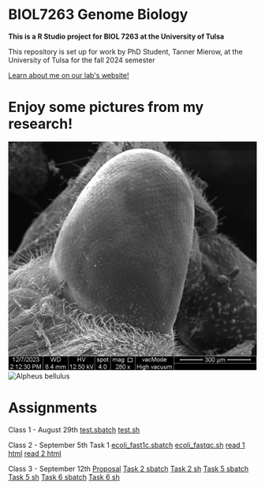 # BIOL7263 Genome Biology 
**This is a R Studio project for BIOL 7263 at the University of Tulsa**

This repository is set up for work by PhD Student, Tanner Mierow, at the University of Tulsa for the fall 2024 semester

[Learn about me on our lab's website!](https://www.kingston-lab.com/people.html)

# Enjoy some pictures from my research!
![Toebiter SEM](1.png)
![Alpheus bellulus](DSC_0245.png)

#  Assignments
Class 1 - August 29th
[test.sbatch](test.sbatch)
[test.sh](test.sh)

Class 2 - September 5th
Task 1
[ecoli_fast1c.sbatch](ecoli_fastqc.sbatch)
[ecoli_fastqc.sh](ecoli_fastqc.sh)
[read 1 html](read_1_fastqc.html)
[read 2 html](read_2_fastqc.html)

Class 3 - September 12th
[Proposal](proposal.pdf)
[Task 2 sbatch](ecoli_trim.sbatch)
[Task 2 sh](ecoli_trim.sh)
[Task 5 sbatch](ecoli_index.sbatch)
[Task 5 sh](ecoli_index.sh)
[Task 6 sbatch](ecoli_bwa_mem.sbatch)
[Task 6 sh](ecoli_bwa_mem.sh)